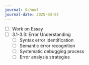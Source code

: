 ```yaml
---
journal: School
journal-date: 2025-03-07
---
```

- [ ] Work on Essay
- [ ] 3.1-3.3: Error Understanding
	- [ ]  Syntax error identification
	- [ ]  Semantic error recognition
	- [ ]  Systematic debugging process
	- [ ]  Error analysis strategies